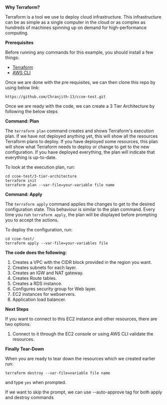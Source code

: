 **Why Terraform?**

Terraform is a tool we use to deploy cloud infrastructure. This infrastructure can be as simple as a single computer in the cloud or as complex as hundreds of machines spinning up on demand for high-performance computing.

**Prerequisites**

Before running any commands for this example, you should install a few things:

-   [Terraform](https://www.terraform.io/downloads.html)
-   [AWS CLI](https://aws.amazon.com/cli/)

Once we are done with the pre requisites, we can then clone this repo by using below link:

```
https://github.com/Chranjith-13/ccoe-test.git

```
Once we are ready with the code, we can create a 3 Tier Architecture by following the below steps


**Command: Plan**

The  `terraform plan`  command creates and shows Terraform's execution plan. If we have not deployed anything yet, this will show all the resources Terraform plans to deploy. If you have deployed some resources, this plan will show what Terraform needs to deploy or change to get to the new configuration. If you have deployed everything, the plan will indicate that everything is up-to-date.

To look at the execution plan, run:

```
cd ccoe-test/3-tier-architecture
terraform init
terraform plan --var-file=your-variable file name

```

**Command: Apply**

The  `terraform apply`  command applies the changes to get to the desired configuration state. This behaviour is similar to the plan command. Every time you run  `terraform apply`, the plan will be displayed before prompting you to accept the actions.

To deploy the configuration, run:

```
cd ccoe-test/
terraform apply --var-file=your-variables file

```
**The code does the following:**

1.  Creates a VPC with the CIDR block provided in the region you want.
2.  Creates subnets for each layer.
3.  Creates an IGW and NAT gateway.
4.  Creates Route tables.
5.  Creates a RDS instance.
6.  Configures security group for Web layer.
7.  EC2 instances for webservers.
8.  Application load balancer.


**Next Steps**

If you want to connect to this EC2 instance and other resources, there are two options:

1.  Connect to it through the EC2 console or using AWS CLI validate the resources.

**Finally Tear-Down**

When you are ready to tear down the resources which we created earlier run:

```
terraform destroy --var-file=variable file name

```

and type  `yes`  when prompted.

If we want to skip the prompt, we can use --auto-approve tag for both apply and destroy commands
